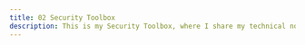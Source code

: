 ```yaml
---
title: 02 Security Toolbox
description: This is my Security Toolbox, where I share my technical notes and insights on cybersecurity topics. This page serves as a personal repository of knowledge, featuring practical tips, best practices, and tools that I find useful in the field.
---
```

